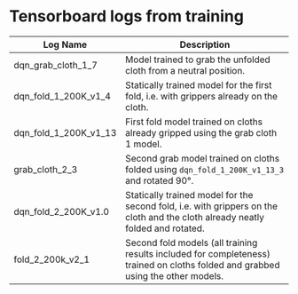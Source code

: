 # Tensorboard logs from training

| Log Name              | Description                                                                                                                      |
| --------------------- | -------------------------------------------------------------------------------------------------------------------------------- |
| dqn_grab_cloth_1_7    | Model trained to grab the unfolded cloth from a neutral position.                                                                |
| dqn_fold_1_200K_v1_4  | Statically trained model for the first fold, i.e. with grippers already on the cloth.                                            |
| dqn_fold_1_200K_v1_13 | First fold model trained on cloths already gripped using the grab cloth 1 model.                                                 |
| grab_cloth_2_3        | Second grab model trained on cloths folded using `dqn_fold_1_200K_v1_13_3` and rotated 90°.                                      |
| dqn_fold_2_200K_v1.0  | Statically trained model for the second fold, i.e. with grippers on the cloth and the cloth already neatly folded and rotated.   |
| fold_2_200k_v2_1      | Second fold models (all training results included for completeness) trained on cloths folded and grabbed using the other models. |
